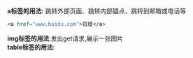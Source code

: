 **a标签的用法:** 跳转外部页面、跳转内部锚点、跳转到邮箱或电话等  
```html
<a href="www.baidu.com">百度</a>
```
  
**img标签的用法**:发出get请求,展示一张图片  
**table标签的用法**:
